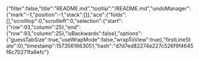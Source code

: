{"filter":false,"title":"README.md","tooltip":"/README.md","undoManager":{"mark":-1,"position":-1,"stack":[]},"ace":{"folds":[],"scrolltop":0,"scrollleft":0,"selection":{"start":{"row":93,"column":25},"end":{"row":93,"column":25},"isBackwards":false},"options":{"guessTabSize":true,"useWrapMode":false,"wrapToView":true},"firstLineState":0},"timestamp":1573561663051,"hash":"d7d7ed82274e227c526f9f4645f6c70271fa6efc"}